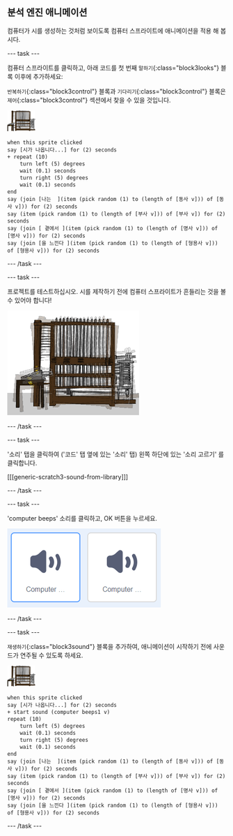 ## 분석 엔진 애니메이션

컴퓨터가 시를 생성하는 것처럼 보이도록 컴퓨터 스프라이트에 애니메이션을 적용 해 봅시다.

--- task ---

컴퓨터 스프라이트를 클릭하고, 아래 코드를 첫 번째 `말하기`{:class="block3looks"} 블록 이후에 추가하세요:

`반복하기`{:class="block3control"} 블록과 `기다리기`{:class="block3control"} 블록은 `제어`{:class="block3control"} 섹션에서 찾을 수 있을 것입니다.

![컴퓨터 스프라이트](images/computer-sprite.png)

```blocks3
when this sprite clicked
say [시가 나옵니다...] for (2) seconds
+ repeat (10)
    turn left (5) degrees
    wait (0.1) seconds
    turn right (5) degrees
    wait (0.1) seconds  
end
say (join [나는  ](item (pick random (1) to (length of [동사 v])) of [동사 v])) for (2) seconds
say (item (pick random (1) to (length of [부사 v])) of [부사 v]) for (2) seconds
say (join [ 곁에서 ](item (pick random (1) to (length of [명사 v])) of [명사 v])) for (2) seconds
say (join [을 느낀다 ](item (pick random (1) to (length of [형용사 v])) of [형용사 v])) for (2) seconds
```

--- /task ---

--- task ---

프로젝트를 테스트하십시오. 시를 제작하기 전에 컴퓨터 스프라이트가 흔들리는 것을 볼수 있어야 합니다!

![앞 뒤로 흔들리는 컴퓨터 스프라이트](images/poetry-animate-test.png)

--- /task ---

--- task ---

'소리' 탭을 클릭하여 ('코드' 탭 옆에 있는 '소리' 탭) 왼쪽 하단에 있는 '소리 고르기' 를 클릭합니다.

[[[generic-scratch3-sound-from-library]]]

--- /task ---

--- task ---

'computer beeps' 소리를 클릭하고, OK 버튼을 누르세요.

![사운드 라이브러리 내 내장된 'computer beeps 1, 2' 사운드](images/poetry-beeps.png)

--- /task ---

--- task ---

`재생하기`{:class="block3sound"} 블록을 추가하여, 애니메이션이 시작하기 전에 사운드가 연주될 수 있도록 하세요.

![컴퓨터 스프라이트](images/computer-sprite.png)

```blocks3
when this sprite clicked
say [시가 나옵니다...] for (2) seconds
+ start sound (computer beeps1 v)
repeat (10)
    turn left (5) degrees
    wait (0.1) seconds
    turn right (5) degrees
    wait (0.1) seconds  
end
say (join [나는  ](item (pick random (1) to (length of [동사 v])) of [동사 v])) for (2) seconds
say (item (pick random (1) to (length of [부사 v])) of [부사 v]) for (2) seconds
say (join [ 곁에서 ](item (pick random (1) to (length of [명사 v])) of [명사 v])) for (2) seconds
say (join [을 느낀다 ](item (pick random (1) to (length of [형용사 v])) of [형용사 v])) for (2) seconds
```

--- /task ---
